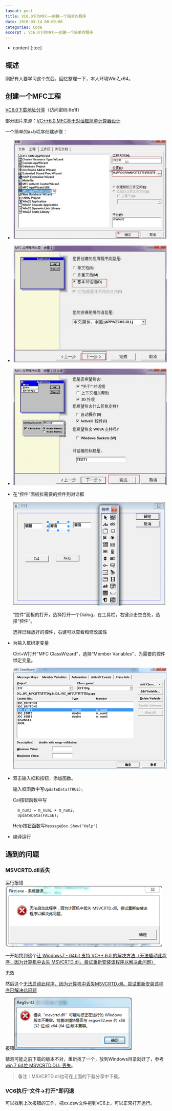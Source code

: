 ```yaml
---
layout: post
title: VC6.0下的MFC——创建一个简单的程序
date: 2016-03-14 00:00:00
categories: Code
excerpt : VC6.0下的MFC——创建一个简单的程序
---
```


* content
{:toc}

## 概述

刚好有人要学习这个东西，回忆整理一下，本人环境Win7_x64。

## 创建一个MFC工程

[VC6.0下载地址分享](https://yunpan.cn/cmEkrB8j9GAvZ)（访问密码:8e1f）

部分图片来源：[VC++6.0 MFC基于对话框简单计算器设计](http://wenku.baidu.com/link?url=KKVn1lLW6Lw79BMHGfB5pLhAaQDMpQxpLldryA6OolPwWzSTXLsTyZ1Z4QoapbOXlzFGHAWLJKEy6VJ37UPIBpbkPxnz88KuFCdTCSVKc6a)

一个简单的a+b程序创建步骤：

- ![001](/assets/blog-images/2016-03/001.png)
- ![002](/assets/blog-images/2016-03/002.png)
- ![003](/assets/blog-images/2016-03/003.png)
- 在“控件”面板拉需要的控件到对话框

	![004](/assets/blog-images/2016-03/004.png)
		
	“控件”面板的打开，选择打开一个Dialog，在工具栏，右键点击空白处，选择“控件”。
	
	选择已经放好的控件，右键可以查看和修改属性
- 为输入框绑定变量
	
	Ctrl+W打开“MFC ClassWizard”，选择“Member Variables”，为需要的控件绑定变量。
	
	![005](/assets/blog-images/2016-03/005.png)
	
- 双击输入框和按钮，添加函数。

	输入框函数中写`UpdateData(TRUE);`
	
	Cal按钮函数中写
	
		m_num3 = m_num1 + m_num2;
		UpdateData(FALSE);
	
	Help按钮函数写`MessageBox.Show("Help")`
	
- 编译运行

## 遇到的问题

### MSVCRTD.dll丢失

运行报错![006](/assets/blog-images/2016-03/006.png)

一开始找到这个[让 Windows7 - 64bit 支持 VC++ 6.0 的解决方法（无法启动此程序，因为计算机中丢失 MSVCRTD.dll。尝试重新安装该程序以解决此问题）](http://www.cnblogs.com/poissonnotes/p/4372136.html)

无效

然后这个[无法启动此程序，因为计算机中丢失MSVCRTD.dll。尝试重新安装该程序已解决此问题](http://zhidao.baidu.com/link?url=6ziv_P5lDdLp5Egs6AiTvYCe8DdzcowuAZmWEIOmBIDA-4byQg5p-zWDGMlsTBiG9gv5CzG_M6hU9UMaWEU0Na)

报错![007](/assets/blog-images/2016-03/007.png)

猜测可能之前下载的版本不对，重新找了一个，放到Windows目录就好了，参考[win 7 64位 MSVCRTD.DLL 丢失](http://zhidao.baidu.com/link?url=oNC6G7DG1wonzkus5ruu2di67o6o4ngo7Pr37K-mz1caSLOWq7wRZfR6rcxSMFRJZPHncg5bP_8AtkR5fha4Sq)。

> 备注：MSVCRTD.dll也可在上面的下载分享中下载。

### VC6执行“文件->打开”即闪退

可以找到上次报错的工作，把xx.dsw文件拖到VC6上，可以正常打开运行。
